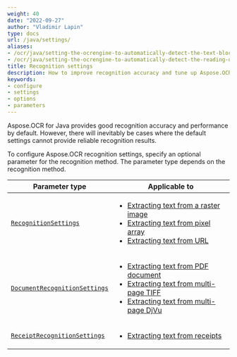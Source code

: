 ```yaml
---
weight: 40
date: "2022-09-27"
author: "Vladimir Lapin"
type: docs
url: /java/settings/
aliases:
- /ocr/java/setting-the-ocrengine-to-automatically-detect-the-text-blocks-in-php
- /ocr/java/setting-the-ocrengine-to-automatically-detect-the-reading-order-in-ruby
title: Recognition settings
description: How to improve recognition accuracy and tune up Aspose.OCR engine.
keywords:
- configure
- settings
- options
- parameters
---
```


Aspose.OCR for Java provides good recognition accuracy and performance by default. However, there will inevitably be cases where the default settings cannot provide reliable recognition results.

To configure Aspose.OCR recognition settings, specify an optional parameter for the recognition method. The parameter type depends on the recognition method.

Parameter type | Applicable to
-------------- | -------------
[`RecognitionSettings`](/ocr/java/recognition-settings-image/) | <ul><li>[Extracting text from a raster image](/ocr/java/recognition/image/)</li><li>[Extracting text from pixel array](/ocr/java/recognition/pixel/)</li><li>[Extracting text from URL](/ocr/java/recognition/url/)</li></ul>
[`DocumentRecognitionSettings`](/ocr/java/recognition-settings-document/) | <ul><li>[Extracting text from PDF document](/ocr/java/recognition/pdf/)</li><li>[Extracting text from multi-page TIFF](/ocr/java/recognition/tiff/)</li><li>[Extracting text from multi-page DjVu](/ocr/java/recognition/djvu/)</li></ul>
[`ReceiptRecognitionSettings`](/ocr/java/recognition-settings-receipt/) | <ul><li>[Extracting text from receipts](/ocr/java/recognition/receipt/)</li></ul>
